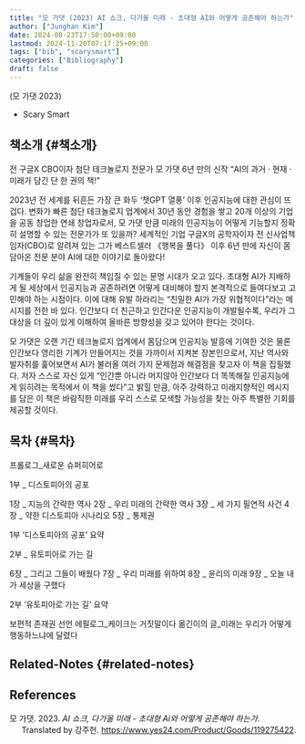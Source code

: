 ```yaml
---
title: "모 가댓 (2023) AI 쇼크, 다가올 미래 - 초대형 AI와 어떻게 공존해야 하는가"
author: ["Junghan Kim"]
date: 2024-08-23T17:50:00+09:00
lastmod: 2024-11-20T07:17:25+09:00
tags: ["bib", "scarysmart"]
categories: ["Bibliography"]
draft: false
---
```


(모 가댓 2023)

-   Scary Smart


## 책소개 {#책소개}

전 구글X CBO이자 첨단 테크놀로지 전문가 모 가댓 6년 만의 신작 “AI의 과거 · 현재 · 미래가 담긴 단 한 권의 책!”

2023년 전 세계를 뒤흔든 가장 큰 화두 ‘챗GPT 열풍’ 이후 인공지능에 대한 관심이 뜨겁다. 변화가 빠른 첨단 테크놀로지 업계에서 30년 동안 경험을 쌓고 20개 이상의 기업을 공동 창업한 연쇄 창업자로서, 모 가댓 만큼 미래의 인공지능이 어떻게 기능할지 정확히 설명할 수 있는 전문가가 또 있을까? 세계적인 기업 구글X의 공학자이자 전 신사업책임자(CBO)로 알려져 있는 그가 베스트셀러 《행복을 풀다》 이후 6년 만에 자신이 몸담아온 전문 분야 AI에 대한 이야기로 돌아왔다!

기계들이 우리 삶을 완전히 책임질 수 있는 문명 시대가 오고 있다. 초대형 AI가 지배하게 될 세상에서 인공지능과 공존하려면 어떻게 대비해야 할지 본격적으로 들여다보고 고민해야 하는 시점이다. 이에 대해 유발 하라리는 “친밀한 AI가 가장 위협적이다”라는 메시지를 전한 바 있다. 인간보다 더 친근하고 인간다운 인공지능이 개발될수록, 우리가 그 대상을 더 깊이 있게 이해하여 올바른 방향성을 갖고 있어야 한다는 것이다.

모 가댓은 오랜 기간 테크놀로지 업계에서 몸담으며 인공지능 발흥에 기여한 것은 물론 인간보다 영리한 기계가 만들어지는 것을 가까이서 지켜본 장본인으로서, 지난 역사와 발자취를 훑어보면서 AI가 불러올 여러 가지 문제점과 해결점을 찾고자 이 책을 집필했다. 저자 스스로 자신 있게 “인간뿐 아니라 머지않아 인간보다 더 똑똑해질 인공지능에게 읽히려는 목적에서 이 책을 썼다”고 밝힐 만큼, 아주 강력하고 미래지향적인 메시지를 담은 이 책은 바람직한 미래를 우리 스스로 모색할 가능성을 찾는 아주 특별한 기회를 제공할 것이다.


## 목차 {#목차}

프롤로그_새로운 슈퍼히어로

1부 _ 디스토피아의 공포

1장 _ 지능의 간략한 역사 2장 _ 우리 미래의 간략한 역사 3장 _ 세 가지 필연적 사건 4장 _ 약한 디스토피아 시나리오 5장 _ 통제권

1부 ‘디스토피아의 공포’ 요약

2부 _ 유토피아로 가는 길

6장 _ 그리고 그들이 배웠다 7장 _ 우리 미래를 위하여 8장 _ 윤리의 미래 9장 _ 오늘 내가 세상을 구했다

2부 ‘유토피아로 가는 길’ 요약

보편적 존재권 선언 에필로그_케이크는 거짓말이다 옮긴이의 글_미래는 우리가 어떻게 행동하느냐에 달렸다


## Related-Notes {#related-notes}

## References

<style>.csl-entry{text-indent: -1.5em; margin-left: 1.5em;}</style><div class="csl-bib-body">
  <div class="csl-entry">모 가댓. 2023. <i>AI 쇼크, 다가올 미래 - 초대형 Ai와 어떻게 공존해야 하는가</i>. Translated by 강주헌. <a href="https://www.yes24.com/Product/Goods/119275422">https://www.yes24.com/Product/Goods/119275422</a>.</div>
</div>
